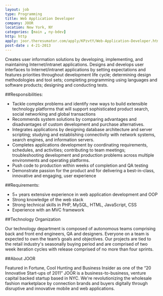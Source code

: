```yaml
---
layout: job
type: Programming
title: Web Application Developer
company: JOOR
location: New York, NY
categories: [main , ny-bdev]
http: http
apply: joor.theresumator.com/apply/KPzvtY/Web-Application-Developer.html
post-date : 4-21-2013
---
```


Creates user information solutions by developing, implementing, and maintaining Internet/intranet applications. Designs and develops user interfaces to Internet/intranet applications by setting expectations and features priorities throughout development life cycle; determining design methodologies and tool sets; completing programming using languages and software products; designing and conducting tests.

##Responsibilities:

* Tackle complex problems and identify new ways to build extensible technology platforms that will support sophisticated product search, social networking and global transactions
* Recommends system solutions by comparing advantages and disadvantages of custom development and purchase alternatives.
* Integrates applications by designing database architecture and server scripting; studying and establishing connectivity with network systems, search engines, and information servers.
* Completes applications development by coordinating requirements, schedules, and activities; contributing to team meetings; troubleshooting development and production problems across multiple environments and operating platforms.
* Push code to production within weeks of completion and QA testing
* Demonstrate passion for the product and for delivering a best-in-class, innovative and engaging, user experience

##Requirements:

* 5+ years extensive experience in web application development and OOP
* Strong knowledge of the web stack
* Strong technical skills in PHP, MySQL, HTML, JavaScript, CSS
* Experience with an MVC framework

##Technology Organization

Our technology department is composed of autonomous teams comprising back and front end engineers, QA and designers. Everyone on a team is expected to own the team’s goals and objectives. Our projects are tied to the retail industry's seasonally buying period and are comprised of two week iteration cycles with release comprised of no more than four sprints.

##About JOOR

Featured in Fortune, Cool Hunting and Business Insider as one of the “20 Innovative Start-ups of 2011” JOOR is a business-to-business, venture capital backed startup based in NYC. We're revolutionizing the wholesale fashion marketplace by connection brands and buyers digitally through disruptive and innovative mobile and web applications. 